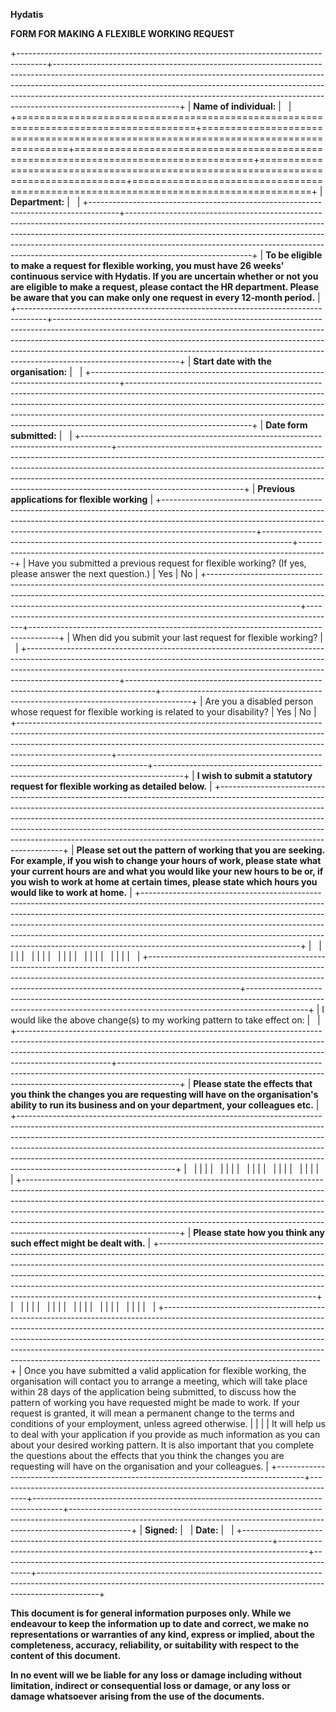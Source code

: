 **Hydatis**

**FORM FOR MAKING A FLEXIBLE WORKING REQUEST**

+-------------------------------------------------------------------------------------+-------------------------------------------------------------------------------------------------------------------------------------------------------------------------------------------------------------------------------------------------------------------------------------------------------------------------------------------------------+
| **Name of individual:**                                                             |                                                                                                                                                                                                                                                                                                                                                       |
+=====================================================================================+=====================================================================================+=====================================================================================+=====================================================================================+=====================================================================================+
| **Department:**                                                                     |                                                                                                                                                                                                                                                                                                                                                       |
+-------------------------------------------------------------------------------------+-------------------------------------------------------------------------------------------------------------------------------------------------------------------------------------------------------------------------------------------------------------------------------------------------------------------------------------------------------+
| **To be eligible to make a request for flexible working, you must have 26 weeks\' continuous service with Hydatis. If you are uncertain whether or not you are eligible to make a request, please contact the HR department. Please be aware that you can make only one request in every 12-month period.**                                                                                                                            |
+-------------------------------------------------------------------------------------+-------------------------------------------------------------------------------------------------------------------------------------------------------------------------------------------------------------------------------------------------------------------------------------------------------------------------------------------------------+
| **Start date with the organisation:**                                               |                                                                                                                                                                                                                                                                                                                                                       |
+-------------------------------------------------------------------------------------+-------------------------------------------------------------------------------------------------------------------------------------------------------------------------------------------------------------------------------------------------------------------------------------------------------------------------------------------------------+
| **Date form submitted:**                                                            |                                                                                                                                                                                                                                                                                                                                                       |
+-------------------------------------------------------------------------------------+-------------------------------------------------------------------------------------------------------------------------------------------------------------------------------------------------------------------------------------------------------------------------------------------------------------------------------------------------------+
| **Previous applications for flexible working**                                                                                                                                                                                                                                                                                                                                                                                              |
+-----------------------------------------------------------------------------------------------------------------------------------------------------------------------------------------------------------------------------------------------------------------+-------------------------------------------------------------------------------------+-------------------------------------------------------------------------------------+
| Have you submitted a previous request for flexible working? (If yes, please answer the next question.)                                                                                                                                                          | Yes                                                                                 | No                                                                                  |
+-----------------------------------------------------------------------------------------------------------------------------------------------------------------------------------------------------------------------------------------------------------------+-------------------------------------------------------------------------------------+-------------------------------------------------------------------------------------+
| When did you submit your last request for flexible working?                                                                                                                                                                                                     |                                                                                                                                                                           |
+-----------------------------------------------------------------------------------------------------------------------------------------------------------------------------------------------------------------------------------------------------------------+-------------------------------------------------------------------------------------+-------------------------------------------------------------------------------------+
| Are you a disabled person whose request for flexible working is related to your disability?                                                                                                                                                                     | Yes                                                                                 | No                                                                                  |
+-----------------------------------------------------------------------------------------------------------------------------------------------------------------------------------------------------------------------------------------------------------------+-------------------------------------------------------------------------------------+-------------------------------------------------------------------------------------+
| **I wish to submit a statutory request for flexible working as detailed below.**                                                                                                                                                                                                                                                                                                                                                            |
+---------------------------------------------------------------------------------------------------------------------------------------------------------------------------------------------------------------------------------------------------------------------------------------------------------------------------------------------------------------------------------------------------------------------------------------------+
| **Please set out the pattern of working that you are seeking. For example, if you wish to change your hours of work, please state what your current hours are and what you would like your new hours to be or, if you wish to work at home at certain times, please state which hours you would like to work at home.**                                                                                                                     |
+---------------------------------------------------------------------------------------------------------------------------------------------------------------------------------------------------------------------------------------------------------------------------------------------------------------------------------------------------------------------------------------------------------------------------------------------+
|                                                                                                                                                                                                                                                                                                                                                                                                                                             |
|                                                                                                                                                                                                                                                                                                                                                                                                                                             |
|                                                                                                                                                                                                                                                                                                                                                                                                                                             |
|                                                                                                                                                                                                                                                                                                                                                                                                                                             |
|                                                                                                                                                                                                                                                                                                                                                                                                                                             |
|                                                                                                                                                                                                                                                                                                                                                                                                                                             |
|                                                                                                                                                                                                                                                                                                                                                                                                                                             |
|                                                                                                                                                                                                                                                                                                                                                                                                                                             |
|                                                                                                                                                                                                                                                                                                                                                                                                                                             |
|                                                                                                                                                                                                                                                                                                                                                                                                                                             |
|                                                                                                                                                                                                                                                                                                                                                                                                                                             |
+-----------------------------------------------------------------------------------------------------------------------------------------------------------------------------------------------------------------------------------------------------------------+---------------------------------------------------------------------------------------------------------------------------------------------------------------------------+
| I would like the above change(s) to my working pattern to take effect on:                                                                                                                                                                                       |                                                                                                                                                                           |
+-----------------------------------------------------------------------------------------------------------------------------------------------------------------------------------------------------------------------------------------------------------------+---------------------------------------------------------------------------------------------------------------------------------------------------------------------------+
| **Please state the effects that you think the changes you are requesting will have on the organisation\'s ability to run its business and on your department, your colleagues etc.**                                                                                                                                                                                                                                                        |
+---------------------------------------------------------------------------------------------------------------------------------------------------------------------------------------------------------------------------------------------------------------------------------------------------------------------------------------------------------------------------------------------------------------------------------------------+
|                                                                                                                                                                                                                                                                                                                                                                                                                                             |
|                                                                                                                                                                                                                                                                                                                                                                                                                                             |
|                                                                                                                                                                                                                                                                                                                                                                                                                                             |
|                                                                                                                                                                                                                                                                                                                                                                                                                                             |
|                                                                                                                                                                                                                                                                                                                                                                                                                                             |
|                                                                                                                                                                                                                                                                                                                                                                                                                                             |
|                                                                                                                                                                                                                                                                                                                                                                                                                                             |
|                                                                                                                                                                                                                                                                                                                                                                                                                                             |
|                                                                                                                                                                                                                                                                                                                                                                                                                                             |
|                                                                                                                                                                                                                                                                                                                                                                                                                                             |
|                                                                                                                                                                                                                                                                                                                                                                                                                                             |
+---------------------------------------------------------------------------------------------------------------------------------------------------------------------------------------------------------------------------------------------------------------------------------------------------------------------------------------------------------------------------------------------------------------------------------------------+
| **Please state how you think any such effect might be dealt with.**                                                                                                                                                                                                                                                                                                                                                                         |
+---------------------------------------------------------------------------------------------------------------------------------------------------------------------------------------------------------------------------------------------------------------------------------------------------------------------------------------------------------------------------------------------------------------------------------------------+
|                                                                                                                                                                                                                                                                                                                                                                                                                                             |
|                                                                                                                                                                                                                                                                                                                                                                                                                                             |
|                                                                                                                                                                                                                                                                                                                                                                                                                                             |
|                                                                                                                                                                                                                                                                                                                                                                                                                                             |
|                                                                                                                                                                                                                                                                                                                                                                                                                                             |
|                                                                                                                                                                                                                                                                                                                                                                                                                                             |
|                                                                                                                                                                                                                                                                                                                                                                                                                                             |
|                                                                                                                                                                                                                                                                                                                                                                                                                                             |
|                                                                                                                                                                                                                                                                                                                                                                                                                                             |
|                                                                                                                                                                                                                                                                                                                                                                                                                                             |
|                                                                                                                                                                                                                                                                                                                                                                                                                                             |
+---------------------------------------------------------------------------------------------------------------------------------------------------------------------------------------------------------------------------------------------------------------------------------------------------------------------------------------------------------------------------------------------------------------------------------------------+
| Once you have submitted a valid application for flexible working, the organisation will contact you to arrange a meeting, which will take place within 28 days of the application being submitted, to discuss how the pattern of working you have requested might be made to work. If your request is granted, it will mean a permanent change to the terms and conditions of your employment, unless agreed otherwise.                     |
|                                                                                                                                                                                                                                                                                                                                                                                                                                             |
| It will help us to deal with your application if you provide as much information as you can about your desired working pattern. It is also important that you complete the questions about the effects that you think the changes you are requesting will have on the organisation and your colleagues.                                                                                                                                     |
+-------------------------------------------------------------------------------------+-------------------------------------------------------------------------------------+-------------------------------------------------------------------------------------+---------------------------------------------------------------------------------------------------------------------------------------------------------------------------+
| **Signed:**                                                                         |                                                                                     | **Date:**                                                                           |                                                                                                                                                                           |
+-------------------------------------------------------------------------------------+-------------------------------------------------------------------------------------+-------------------------------------------------------------------------------------+---------------------------------------------------------------------------------------------------------------------------------------------------------------------------+

**This document is for general information purposes only. While we endeavour to keep the information up to date and correct, we make no representations or warranties of any kind, express or implied, about the completeness, accuracy, reliability, or suitability with respect to the content of this document.**

**In no event will we be liable for any loss or damage including without limitation, indirect or consequential loss or damage, or any loss or damage whatsoever arising from the use of the documents.**

